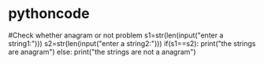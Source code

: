 # pythoncode
#Check whether anagram or not problem
s1=str(len(input("enter a string1:")))
s2=str(len(input("enter a string2:")))
if(s1==s2):
    print("the strings are anagram")
else:
    print("the strings are not a anagram")

